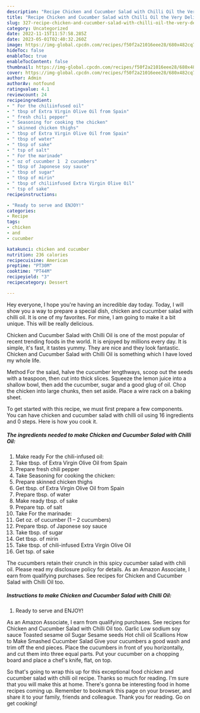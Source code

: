 ```yaml
---
description: "Recipe Chicken and Cucumber Salad with Chilli Oil the Very Delicious}"
title: "Recipe Chicken and Cucumber Salad with Chilli Oil the Very Delicious}"
slug: 327-recipe-chicken-and-cucumber-salad-with-chilli-oil-the-very-delicious
category: Uncategorized
date: 2022-11-15T11:57:58.285Z
date: 2023-05-01T02:40:32.260Z
image: https://img-global.cpcdn.com/recipes/f50f2a21016eee28/680x482cq70/chicken-and-cucumber-salad-with-chilli-oil-recipe-main-photo.jpg
hideToc: false
enableToc: true
enableTocContent: false
thumbnail: https://img-global.cpcdn.com/recipes/f50f2a21016eee28/680x482cq70/chicken-and-cucumber-salad-with-chilli-oil-recipe-main-photo.jpg
cover: https://img-global.cpcdn.com/recipes/f50f2a21016eee28/680x482cq70/chicken-and-cucumber-salad-with-chilli-oil-recipe-main-photo.jpg
author: Admin
authorAv: notfound
ratingvalue: 4.1
reviewcount: 24
recipeingredient:
- " For the chiliinfused oil"
- " tbsp of Extra Virgin Olive Oil from Spain"
- " fresh chili pepper"
- " Seasoning for cooking the chicken"
- " skinned chicken thighs"
- " tbsp of Extra Virgin Olive Oil from Spain"
- " tbsp of water"
- " tbsp of sake"
- " tsp of salt"
- " For the marinade"
- " oz of cucumber 1  2 cucumbers"
- " tbsp of Japonese soy sauce"
- " tbsp of sugar"
- " tbsp of mirin"
- " tbsp of chiliinfused Extra Virgin Olive Oil"
- " tsp of sake"
recipeinstructions:

- "Ready to serve and ENJOY!"
categories:
- Recipe
tags:
- chicken
- and
- cucumber

katakunci: chicken and cucumber 
nutrition: 236 calories
recipecuisine: American
preptime: "PT30M"
cooktime: "PT44M"
recipeyield: "3"
recipecategory: Dessert

---
```



Hey everyone, I hope you're having an incredible day today. Today, I will show you a way to prepare a special dish, chicken and cucumber salad with chilli oil. It is one of my favorites. For mine, I am going to make it a bit unique. This will be really delicious.

Chicken and Cucumber Salad with Chilli Oil is one of the most popular of recent trending foods in the world. It is enjoyed by millions every day. It is simple, it's fast, it tastes yummy. They are nice and they look fantastic. Chicken and Cucumber Salad with Chilli Oil is something which I have loved my whole life.

Method For the salad, halve the cucumber lengthways, scoop out the seeds with a teaspoon, then cut into thick slices. Squeeze the lemon juice into a shallow bowl, then add the cucumber, sugar and a good glug of oil. Chop the chicken into large chunks, then set aside. Place a wire rack on a baking sheet.


To get started with this recipe, we must first prepare a few components. You can have chicken and cucumber salad with chilli oil using 16 ingredients and 0 steps. Here is how you cook it.

<!--inarticleads1-->

##### The ingredients needed to make Chicken and Cucumber Salad with Chilli Oil:

1. Make ready  For the chili-infused oil:
1. Take  tbsp. of Extra Virgin Olive Oil from Spain
1. Prepare  fresh chili pepper
1. Take  Seasoning for cooking the chicken:
1. Prepare  skinned chicken thighs
1. Get  tbsp. of Extra Virgin Olive Oil from Spain
1. Prepare  tbsp. of water
1. Make ready  tbsp. of sake
1. Prepare  tsp. of salt
1. Take  For the marinade:
1. Get  oz. of cucumber (1 – 2 cucumbers)
1. Prepare  tbsp. of Japonese soy sauce
1. Take  tbsp. of sugar
1. Get  tbsp. of mirin
1. Take  tbsp. of chili-infused Extra Virgin Olive Oil
1. Get  tsp. of sake


The cucumbers retain their crunch in this spicy cucumber salad with chili oil. Please read my disclosure policy for details. As an Amazon Associate, I earn from qualifying purchases. See recipes for Chicken and Cucumber Salad with Chilli Oil too. 

<!--inarticleads2-->

##### Instructions to make Chicken and Cucumber Salad with Chilli Oil:


1. Ready to serve and ENJOY!

As an Amazon Associate, I earn from qualifying purchases. See recipes for Chicken and Cucumber Salad with Chilli Oil too. Garlic Low sodium soy sauce Toasted sesame oil Sugar Sesame seeds Hot chili oil Scallions How to Make Smashed Cucumber Salad Give your cucumbers a good wash and trim off the end pieces. Place the cucumbers in front of you horizontally, and cut them into three equal parts. Put your cucumber on a chopping board and place a chef&#39;s knife, flat, on top. 

So that's going to wrap this up for this exceptional food chicken and cucumber salad with chilli oil recipe. Thanks so much for reading. I'm sure that you will make this at home. There's gonna be interesting food in home recipes coming up. Remember to bookmark this page on your browser, and share it to your family, friends and colleague. Thank you for reading. Go on get cooking!
